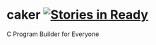 caker [![Stories in Ready](https://badge.waffle.io/cra16/caker.png?label=ready&title=Ready)](http://waffle.io/cra16/caker)
=====

C Program Builder for Everyone
